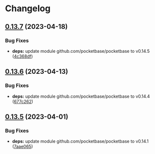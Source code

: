 # Changelog

## [0.13.7](https://github.com/iamelevich/pocketbase-plugin-ngrok/compare/v0.13.6...v0.13.7) (2023-04-18)


### Bug Fixes

* **deps:** update module github.com/pocketbase/pocketbase to v0.14.5 ([4c368df](https://github.com/iamelevich/pocketbase-plugin-ngrok/commit/4c368df178abb955a3604bb48e56e22e52873d9e))

## [0.13.6](https://github.com/iamelevich/pocketbase-plugin-ngrok/compare/v0.13.5...v0.13.6) (2023-04-13)


### Bug Fixes

* **deps:** update module github.com/pocketbase/pocketbase to v0.14.4 ([677c262](https://github.com/iamelevich/pocketbase-plugin-ngrok/commit/677c262202c615a3e3d3782d0b14653950520d74))

## [0.13.5](https://github.com/iamelevich/pocketbase-plugin-ngrok/compare/v0.13.4...v0.13.5) (2023-04-01)


### Bug Fixes

* **deps:** update module github.com/pocketbase/pocketbase to v0.14.1 ([7aae065](https://github.com/iamelevich/pocketbase-plugin-ngrok/commit/7aae065b0a790e765c28441eb1b6fdc180ddaf88))
